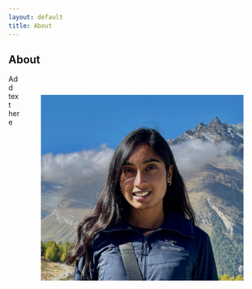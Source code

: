 ```yaml
---
layout: default
title: About
---
```

## About
<img src="/media/me.png" alt="pic of me"
style="float:right; width:400px; margin:40px; height: auto">

Add text here
